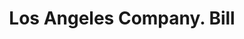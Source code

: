 ---
doi: 10.7916/D8NP3GFK
date_other: '1913'
date_other_textual: '1913'
form: printed ephemera
genre:
- Invoices
name:
- Los Angeles Company
object_in_context_url: https://biggert.cul.columbia.edu/items/view/ave_biggert_00418
subject_hierarchical_geographic:
- Boston, Massachusetts, United States
subject_name:
- Los Angeles Company
title: Los Angeles Company. Bill
sort_title: Los Angeles Company. Bill
call_number: ave_biggert_00418
coordinates:
- 42.35805555555556,-71.06361111111111
pid: ave_biggert_00418
identifiers: ave_biggert_00418
permalink: /biggert/ave_biggert_00418/
layout: iiif-image-page
---